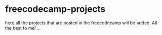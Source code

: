 # freecodecamp-projects

here all the projects that are posted in the freecodecamp will be added.
All the best to me!
...